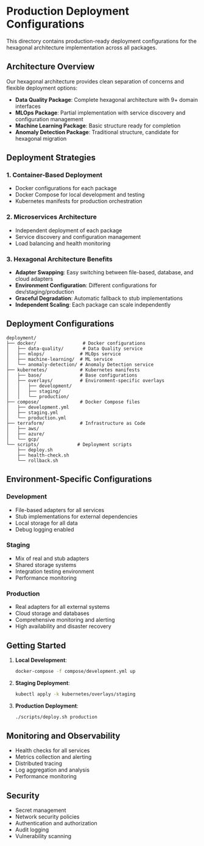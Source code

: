 # Production Deployment Configurations

This directory contains production-ready deployment configurations for the hexagonal architecture implementation across all packages.

## Architecture Overview

Our hexagonal architecture provides clean separation of concerns and flexible deployment options:

- **Data Quality Package**: Complete hexagonal architecture with 9+ domain interfaces
- **MLOps Package**: Partial implementation with service discovery and configuration management  
- **Machine Learning Package**: Basic structure ready for completion
- **Anomaly Detection Package**: Traditional structure, candidate for hexagonal migration

## Deployment Strategies

### 1. Container-Based Deployment
- Docker configurations for each package
- Docker Compose for local development and testing
- Kubernetes manifests for production orchestration

### 2. Microservices Architecture
- Independent deployment of each package
- Service discovery and configuration management
- Load balancing and health monitoring

### 3. Hexagonal Architecture Benefits
- **Adapter Swapping**: Easy switching between file-based, database, and cloud adapters
- **Environment Configuration**: Different configurations for dev/staging/production
- **Graceful Degradation**: Automatic fallback to stub implementations
- **Independent Scaling**: Each package can scale independently

## Deployment Configurations

```
deployment/
├── docker/                 # Docker configurations
│   ├── data-quality/       # Data Quality service
│   ├── mlops/             # MLOps service
│   ├── machine-learning/  # ML service  
│   └── anomaly-detection/ # Anomaly Detection service
├── kubernetes/            # Kubernetes manifests
│   ├── base/              # Base configurations
│   ├── overlays/          # Environment-specific overlays
│   │   ├── development/
│   │   ├── staging/
│   │   └── production/
├── compose/               # Docker Compose files
│   ├── development.yml
│   ├── staging.yml
│   └── production.yml
├── terraform/             # Infrastructure as Code
│   ├── aws/
│   ├── azure/
│   └── gcp/
└── scripts/              # Deployment scripts
    ├── deploy.sh
    ├── health-check.sh
    └── rollback.sh
```

## Environment-Specific Configurations

### Development
- File-based adapters for all services
- Stub implementations for external dependencies
- Local storage for all data
- Debug logging enabled

### Staging  
- Mix of real and stub adapters
- Shared storage systems
- Integration testing environment
- Performance monitoring

### Production
- Real adapters for all external systems
- Cloud storage and databases
- Comprehensive monitoring and alerting
- High availability and disaster recovery

## Getting Started

1. **Local Development**:
   ```bash
   docker-compose -f compose/development.yml up
   ```

2. **Staging Deployment**:
   ```bash
   kubectl apply -k kubernetes/overlays/staging
   ```

3. **Production Deployment**:
   ```bash
   ./scripts/deploy.sh production
   ```

## Monitoring and Observability

- Health checks for all services
- Metrics collection and alerting
- Distributed tracing
- Log aggregation and analysis
- Performance monitoring

## Security

- Secret management
- Network security policies
- Authentication and authorization
- Audit logging
- Vulnerability scanning